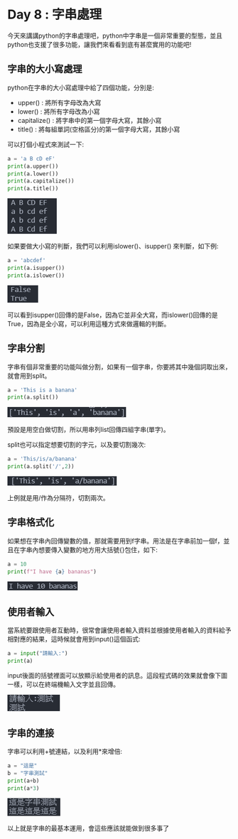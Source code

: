 # Day 8 : 字串處理

今天來講講python的字串處理吧，python中字串是一個非常重要的型態，並且python也支援了很多功能，讓我們來看看到底有甚麼實用的功能吧!

## 字串的大小寫處理

python在字串的大小寫處理中給了四個功能，分別是:

- upper() : 將所有字母改為大寫
- lower() : 將所有字母改為小寫
- capitalize() : 將字串中的第一個字母大寫，其餘小寫
- title() : 將每組單詞(空格區分)的第一個字母大寫，其餘小寫

可以打個小程式來測試一下:

```python
a = 'a B cD eF'
print(a.upper())
print(a.lower())
print(a.capitalize())
print(a.title())
```

![](./image/Day8_01.png)

如果要做大小寫的判斷，我們可以利用islower()、isupper() 來判斷，如下例:

```python
a = 'abcdef'
print(a.isupper())
print(a.islower())
```

![](./image/Day8_02.png)

可以看到isupper()回傳的是False，因為它並非全大寫，而islower()回傳的是True，因為是全小寫，可以利用這種方式來做邏輯的判斷。

## 字串分割

字串有個非常重要的功能叫做分割，如果有一個字串，你要將其中幾個詞取出來，就會用到split。

```python
a = 'This is a banana'
print(a.split())
```

![](./image/Day8_03.png)

預設是用空白做切割，所以用串列list回傳四組字串(單字)。

split也可以指定想要切割的字元，以及要切割幾次:

```python
a = 'This/is/a/banana'
print(a.split('/',2))
```

![](./image/Day8_04.png)

上例就是用/作為分隔符，切割兩次。

## 字串格式化

如果想在字串內回傳變數的值，那就需要用到f字串。用法是在字串前加一個f，並且在字串內想要傳入變數的地方用大括號{}包住，如下:

```python
a = 10
print(f"I have {a} bananas")
```

![](./image/Day8_05.png)

## 使用者輸入

當系統要跟使用者互動時，很常會讓使用者輸入資料並根據使用者輸入的資料給予相對應的結果，這時候就會用到input()這個函式:

```python
a = input("請輸入:")
print(a)
```

input後面的括號裡面可以放顯示給使用者的訊息。這段程式碼的效果就會像下圖一樣，可以在終端機輸入文字並且回傳。

![](./image/Day8_06.png)

## 字串的連接

字串可以利用+號連結，以及利用*來增倍:

```python
a = "這是"
b = "字串測試"
print(a+b)
print(a*3)
```

![](./image/Day8_07.png)

以上就是字串的最基本運用，會這些應該就能做到很多事了